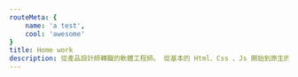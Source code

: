 ```yaml
---
routeMeta: {
    name: 'a test',
    cool: 'awesome'
}
title: Home work
description: 從產品設計師轉職的軟體工程師。 從基本的 Html、Css 、Js 開始到原生的 PHP 和前後端框架。目前在多家公司擔任顧問，同時也是網站架設公司負責人。
---
```

<intro />
<about />
<Skills />
<timeline />
<works />
